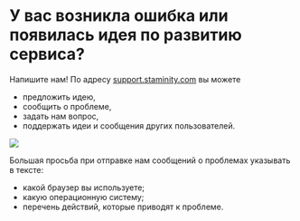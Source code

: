 # У вас возникла ошибка или появилась идея по развитию сервиса?

Напишите нам!
По адресу [support.staminity.com](http://support.staminity.com) вы можете
* предложить идею,
* сообщить о проблеме,
* задать нам вопрос,
* поддержать идеи и сообщения других пользователей.

![](http://content.staminity.com/assets/images/Image.png)

Большая просьба при отправке нам сообщений о проблемах указывать в тексте:
* какой браузер вы используете;
* какую операционную систему;
* перечень действий, которые приводят к проблеме.
